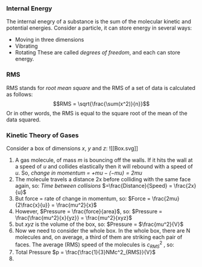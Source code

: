 ### Internal Energy
The internal enegry of a substance is the sum of the molecular kinetic and potential energies. Consider a particle, it can store energy in several ways:
- Moving in three dimensions
- Vibrating
- Rotating
These are called *degrees of freedom*, and each can store energy.

### RMS
RMS stands for *root mean square* and the RMS of a set of data is calculated as follows:
$$RMS = \sqrt{\frac{\sum(x^2)}{n}}$$
Or in other words, the RMS is equal to the square root of the mean of the data squared.

### Kinetic Theory of Gases
Consider a box of dimensions $x$, $y$ and $z$:
![[Box.svg]]
1. A gas molecule, of mass $m$ is bouncing off the walls. If it hits the wall at a speed of $u$ and collides elastically then it will rebound with a speed of $u$. So, *change in momentum = $+mu-(-mu) = 2mu$*
2. The molecule travels a distance 2x before colliding with the same face again, so: *Time between collisions* $=\frac{Distance}{Speed} = \frac{2x}{u}$
3. But force = rate of change in momentum, so: $Force = \frac{2mu}{2\frac{x}{u}} = \frac{mu^2}{x}$
4. However, $Pressure = \frac{force}{area}$, so: $Pressure = \frac{\frac{mu^2}{x}{yz}} = \frac{mu^2}{xyz}$
5. but $xyz$ is the volume of the box, so: $Pressure = $\frac{mu^2}{V}$
6. Now we need to consider the whole box. In the whole box, there are N molecules and, on average, a third of them are striking each pair of faces. The average (RMS) speed of the molecules is $c_{RMS}^2$ , so:
7. Total Pressure $p = \frac{\frac{1}{3}NMc^2_{RMS}}{V}$
8. 